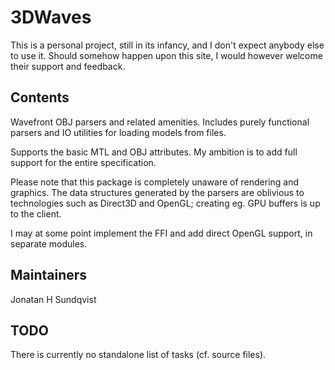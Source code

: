 3DWaves
=======

This is a personal project, still in its infancy, and I don't expect anybody else to use it. Should somehow happen upon this site, I would however welcome their support and feedback.

Contents
--------
Wavefront OBJ parsers and related amenities. Includes purely functional parsers
and IO utilities for loading models from files.

Supports the basic MTL and OBJ attributes. My ambition is to add full support for the entire specification.

Please note that this package is completely unaware of rendering and graphics. The data structures generated by the parsers are oblivious to technologies such as Direct3D and OpenGL; creating eg. GPU buffers is up to the client.

I may at some point implement the FFI and add direct OpenGL support, in separate modules.

Maintainers
-----------
Jonatan H Sundqvist

TODO
----
There is currently no standalone list of tasks (cf. source files).